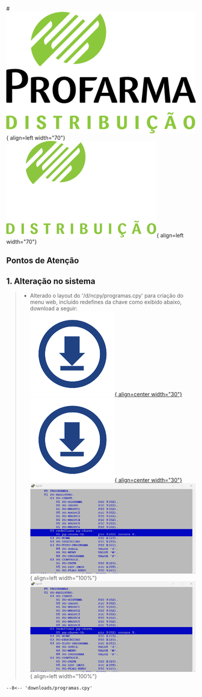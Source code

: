 #![](imgs/profarma_distribuicao.png#only-light){ align=left width="70"} ![](imgs/profarma_distribuicao-w.png#only-dark){ align=left width="70"}
## Pontos de Atenção
## 1. Alteração no sistema
   >* Alterado o layout do '/d/ncpy/programas.cpy' para criação do menu web, incluído redefines da chave como exibido abaixo, download a seguir:  
    [![](imgs/download.png#only-light){ align=center width="30"} ![](imgs/download.png#only-dark){ align=center width="30"}](downloads/configPuTTY.reg "download")
    ![](imgs/altCpyProgramas.png#only-light){ align=left  width="100%"} ![](imgs/altCpyProgramas.png#only-dark){ align=left  width="100%"}      
   ``` title="/d/ncpy/programas.cpy na integra"
   --8<-- 'downloads/programas.cpy'
   ```